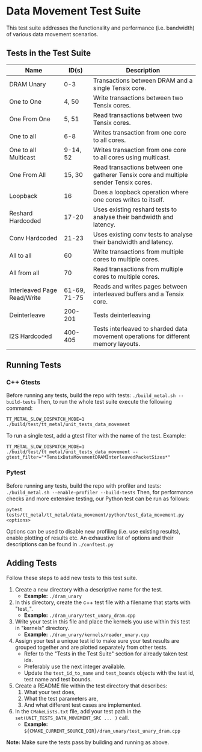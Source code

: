 # Data Movement Test Suite

This test suite addresses the functionality and performance (i.e. bandwidth) of various data movement scenarios.

## Tests in the Test Suite

| Name                        | ID(s)        | Description                                                                          |
| ----------                  | -----        | ----------------------------------------------------                                 |
| DRAM Unary                  | 0-3          | Transactions between DRAM and a single Tensix core.                                  |
| One to One                  | 4, 50        | Write transactions between two Tensix cores.                                         |
| One From One                | 5, 51        | Read transactions between two Tensix cores.                                          |
| One to all                  | 6-8          | Writes transaction from one core to all cores.                                       |
| One to all Multicast        | 9-14, 52     | Writes transaction from one core to all cores using multicast.                       |
| One From All                | 15, 30       | Read transactions between one gatherer Tensix core and multiple sender Tensix cores. |
| Loopback                    | 16           | Does a loopback operation where one cores writes to itself.                          |
| Reshard Hardcoded           | 17-20        | Uses existing reshard tests to analyse their bandwidth and latency.                  |
| Conv Hardcoded              | 21-23        | Uses existing conv tests to analyse their bandwidth and latency.                     |
| All to all                  | 60           | Write transactions from multiple cores to multiple cores.                            |
| All from all                | 70           | Read transactions from multiple cores to multiple cores.                             |
| Interleaved Page Read/Write | 61-69, 71-75 | Reads and writes pages between interleaved buffers and a Tensix core.                |
| Deinterleave                | 200-201      | Tests deinterleaving                                                                 |
| I2S Hardcoded               | 400-405      | Tests interleaved to sharded data movement operations for different memory layouts.  |

## Running Tests
### C++ Gtests
Before running any tests, build the repo with tests: ```./build_metal.sh --build-tests```
Then, to run the whole test suite execute the following command:
```
TT_METAL_SLOW_DISPATCH_MODE=1 ./build/test/tt_metal/unit_tests_data_movement
```

To run a single test, add a gtest filter with the name of the test. Example:
```
TT_METAL_SLOW_DISPATCH_MODE=1 ./build/test/tt_metal/unit_tests_data_movement --gtest_filter="*TensixDataMovementDRAMInterleavedPacketSizes*"
```

### Pytest
Before running any tests, build the repo with profiler and tests: ```./build_metal.sh --enable-profiler --build-tests```
Then, for performance checks and more extensive testing, our Python test can be run as follows:
```
pytest tests/tt_metal/tt_metal/data_movement/python/test_data_movement.py <options>
```

Options can be used to disable new profiling (i.e. use existing results), enable plotting of results etc.
An exhaustive list of options and their descriptions can be found in `./conftest.py`

## Adding Tests
Follow these steps to add new tests to this test suite.

1. Create a new directory with a descriptive name for the test.
    - **Example:** `./dram_unary`
2. In this directory, create the c++ test file with a filename that starts with "test_".
    - **Example:** `./dram_unary/test_unary_dram.cpp`
3. Write your test in this file and place the kernels you use within this test in "kernels" directory.
    - **Example:** `./dram_unary/kernels/reader_unary.cpp`
4. Assign your test a unique test id to make sure your test results are grouped together and are plotted separately from other tests.
    - Refer to the "Tests in the Test Suite" section for already taken test ids.
    - Preferably use the next integer available.
    - Update the `test_id_to_name` and `test_bounds` objects with the test id, test name and test bounds.
5. Create a README file within the test directory that describes:
    1. What your test does,
    2. What the test parameters are,
    3. And what different test cases are implemented.
6. In the `CMakeLists.txt` file, add your test path in the `set(UNIT_TESTS_DATA_MOVEMENT_SRC ... )` call.
    - **Example:** `${CMAKE_CURRENT_SOURCE_DIR}/dram_unary/test_unary_dram.cpp`

**Note:** Make sure the tests pass by building and running as above.
